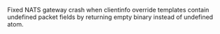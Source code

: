 Fixed NATS gateway crash when clientinfo override templates contain undefined packet fields by returning empty binary instead of undefined atom.

